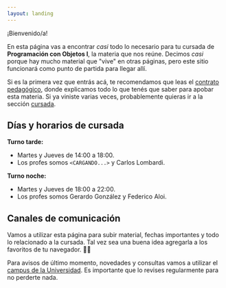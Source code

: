 ```yaml
---
layout: landing
---
```


¡Bienvenido/a!

En esta página vas a encontrar _casi_ todo lo necesario para tu cursada de **Programación con Objetos I**, la materia que nos reúne. Decimos _casi_ porque hay mucho material que "vive" en otras páginas, pero este sitio funcionará como punto de partida para llegar allí.

Si es la primera vez que entrás acá, te recomendamos que leas el [contrato pedagógico](/contrato-pedagogico), donde explicamos todo lo que tenés que saber para apobar esta materia. Si ya viniste varias veces, probablemente quieras ir a la sección [cursada](/cursada).

## Días y horarios de cursada

**Turno tarde:**
* Martes y Jueves de 14:00 a 18:00.
* Los profes somos `<CARGANDO...>` y Carlos Lombardi.

**Turno noche:**
* Martes y Jueves de 18:00 a 22:00.
* Los profes somos Gerardo González y Federico Aloi.

## Canales de comunicación

Vamos a utilizar esta página para subir material, fechas importantes y todo lo relacionado a la cursada. Tal vez sea una buena idea agregarla a los favoritos de tu navegador. :link::globe_with_meridians:

Para avisos de último momento, novedades y consultas vamos a utilizar el [campus de la Universidad](http://campus.unahur.edu.ar/). Es importante que lo revises regularmente para no perderte nada.
